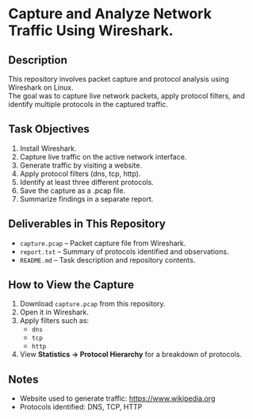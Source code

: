 # Capture and Analyze Network Traffic Using Wireshark.

## Description
This repository involves packet capture and protocol analysis using Wireshark on Linux.  
The goal was to capture live network packets, apply protocol filters, and identify multiple protocols in the captured traffic.

## Task Objectives
1. Install Wireshark.
2. Capture live traffic on the active network interface.
3. Generate traffic by visiting a website.
4. Apply protocol filters (dns, tcp, http).
5. Identify at least three different protocols.
6. Save the capture as a .pcap file.
7. Summarize findings in a separate report.

## Deliverables in This Repository
- `capture.pcap` – Packet capture file from Wireshark.
- `report.txt` – Summary of protocols identified and observations.
- `README.md` – Task description and repository contents.

## How to View the Capture
1. Download `capture.pcap` from this repository.
2. Open it in Wireshark.
3. Apply filters such as:
   - `dns`
   - `tcp`
   - `http`
4. View **Statistics → Protocol Hierarchy** for a breakdown of protocols.

## Notes
- Website used to generate traffic: https://www.wikipedia.org
- Protocols identified: DNS, TCP, HTTP
